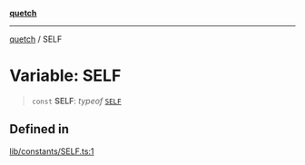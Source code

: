 [**quetch**](../README.md)

***

[quetch](../README.md) / SELF

# Variable: SELF

> `const` **SELF**: *typeof* [`SELF`](SELF.md)

## Defined in

[lib/constants/SELF.ts:1](https://github.com/nevoland/quetch/blob/3b1cd3aac672a1a4d2ad52892d4fa09995f51627/lib/constants/SELF.ts#L1)
